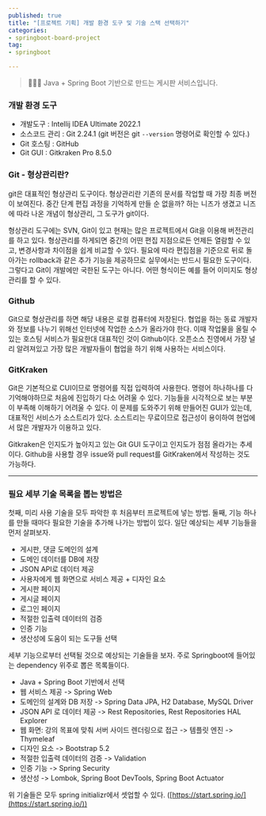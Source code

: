 ```yaml
---
published: true
title: "[프로젝트 기획] 개발 환경 도구 및 기술 스택 선택하기"
categories:
- springboot-board-project
tag:
- springboot

---
```

> 👩🏻‍💻 Java + Spring Boot 기반으로 만드는 게시판 서비스입니다.

### 개발 환경 도구
* 개발도구 : Intellij IDEA Ultimate 2022.1
* 소스코드 관리 : Git 2.24.1 (git 버전은 git `--version` 명령어로 확인할 수 있다.)
* Git 호스팅 : GitHub
* Git GUI : Gitkraken Pro 8.5.0


### Git - 형상관리란?

git은 대표적인 형상관리 도구이다. 형상관리란 기존의 문서를 작업할 때 가장 최종 버전이 보여진다. 
중간 단계 편집 과정을 기억하게 만들 순 없을까? 하는 니즈가 생겼고 니즈에 따라 나온 개념이 형상관리, 그 도구가 git이다. 

형상관리 도구에는 SVN, Git이 있고 현재는 많은 프로젝트에서 Git을 이용해 버전관리를 하고 있다.
형상관리를 하게되면 중간의 어떤 편집 지점으로든 언제든 열람할 수 있고, 변경사항과 차이점을 쉽게 비교할 수 있다. 필요에 따라 편집점을 기준으로 뒤로 돌아가는
rollback과 같은 추가 기능을 제공하므로 실무에서는 반드시 필요한 도구이다. 그렇다고 Git이 개발에만 국한된 도구는 아니다. 어떤 형식이든 예를 들어 이미지도 형상관리를 할 수 있다.

### Github
Git으로 형상관리를 하면 해당 내용은 로컬 컴퓨터에 저장된다. 협업을 하는 동료 개발자와 정보를 나누기 위해선 인터넷에 작업한 소스가 올라가야 한다. 이때 작업물을 올릴 수 있는 호스팅 서비스가 필요한대
대표적인 것이 Github이다. 오픈소스 진영에서 가장 널리 알려져있고 가장 많은 개발자들이 협업을 하기 위해 사용하는 서비스이다.

### GitKraken
Git은 기본적으로 CUI이므로 명령어를 직접 입력하여 사용한다. 명령어 하나하나를 다 기억해야하므로 처음에 진입하기 다소 어려울 수 있다. 기능들을 시각적으로 보는 부분이 부족해 이해하기 어려울 수 있다.
이 문제를 도와주기 위해 만들어진 GUI가 있는데, 대표적인 서비스가 소스트리가 있다. 소스트리는 무료이므로 접근성이 용이하여 현업에서 많은 개발자가 이용하고 있다.

Gitkraken은 인지도가 높아지고 있는 Git GUI 도구이고 인지도가 점점 올라가는 추세이다. Github을 사용할 경우 issue와 pull request를 GitKraken에서 작성하는 것도 가능하다.

---

### 필요 세부 기술 목록을 뽑는 방법은
첫째, 미리 사용 기술을 모두 파악한 후 처음부터 프로젝트에 넣는 방법. 둘째, 기능 하나를 만들 때마다 필요한 기술을 추가해 나가는 방법이 있다.
일단 예상되는 세부 기능들을 먼저 살펴보자.

* 게시판, 댓글 도메인의 설계
* 도메인 데이터를 DB에 저장
* JSON API로 데이터 제공
* 사용자에게 웹 화면으로 서비스 제공 + 디자인 요소
* 게시판 페이지
* 게시글 페이지
* 로그인 페이지
* 적절한 입출력 데이터의 검증
* 인증 기능
* 생산성에 도움이 되는 도구들 선택

세부 기능으로부터 선택될 것으로 예상되는 기술들을 보자. 주로 Springboot에 들어있는 dependency 위주로 뽑은 목록들이다.
* Java + Spring Boot 기반에서 선택
* 웹 서비스 제공 -> Spring Web
* 도메인의 설계와 DB 저장 -> Spring Data JPA, H2 Database, MySQL Driver
* JSON API 로 데이터 제공 -> Rest Repositories, Rest Repositories HAL Explorer
* 웹 화면: 강의 목표에 맞춰 서버 사이드 렌더링으로 접근 -> 템플릿 엔진 -> Thymeleaf
* 디자인 요소 -> Bootstrap 5.2
* 적절한 입출력 데이터의 검증 -> Validation
* 인증 기능 -> Spring Security
* 생산성 -> Lombok, Spring Boot DevTools, Spring Boot Actuator

위 기술들은 모두 spring initializr에서 셋업할 수 있다. ([https://start.spring.io/](https://start.spring.io/))
